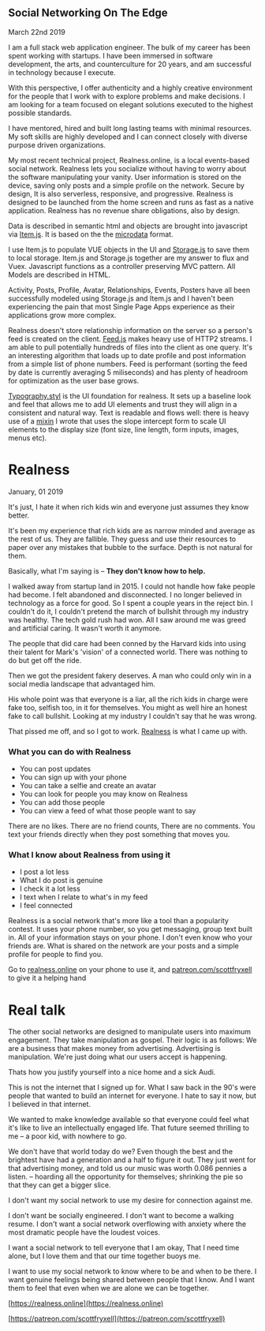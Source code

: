 ## Social Networking On The Edge
March 22nd 2019

I am a full stack web application engineer. The bulk of my career has been spent working with startups.  I have been immersed in software development, the arts, and counterculture for 20 years, and am successful in technology because I execute.

With this perspective, I offer authenticity and a highly creative environment for the people that I work with to explore problems and make decisions. I am looking for a team focused on elegant solutions executed to the highest possible standards.

I have mentored, hired and built long lasting teams with minimal  resources. My soft skills are highly developed and I can connect closely with diverse purpose driven organizations.

My most recent technical project, Realness.online, is a local events-based social network. Realness lets you socialize without having to worry about the software manipulating your vanity. User information is stored on the device, saving only posts and a simple profile on the network. Secure by design, It is also serverless, responsive, and progressive. Realness is designed to be launched from the home screen and runs as fast as a native application. Realness has no revenue share obligations, also by design.

Data is described in semantic html and objects are brought into javascript via [Item.js](https://github.com/scott-fryxell/realness/blob/master/src/modules/Item.js). It is based on the the [microdata](https://www.w3.org/TR/microdata/) format.

I use Item.js to populate VUE objects in the UI and [Storage.js](https://github.com/scott-fryxell/realness/blob/master/src/modules/Storage.js) to save them to local storage. Item.js and Storage.js together are my answer to flux and Vuex. Javascript functions as a controller preserving MVC pattern. All Models are described in HTML.

Activity, Posts, Profile, Avatar, Relationships, Events, Posters have all been successfully modeled using Storage.js and Item.js and I haven't been experiencing the pain that most Single Page Apps experience as their applications grow more complex.

Realness doesn't store relationship information on the server so a person's feed is created on the client. [Feed.js](https://github.com/scott-fryxell/realness/blob/master/src/views/Feed.vue) makes heavy use of HTTP2 streams. I am  able to pull potentially hundreds of files into the client as one query. It's an interesting algorithm that loads up to date profile and post information from a simple list of phone numbers. Feed is performant  (sorting the feed by date is currently averaging 5 miliseconds) and has plenty of headroom for optimization as the user base grows.

[Typography.styl](https://github.com/scott-fryxell/realness/blob/master/src/style/typography.styl) is the UI foundation for realness. It sets up a baseline look and feel that allows me to add UI elements and trust they will align in a consistent and natural way. Text is readable and flows well: there is heavy use of a [mixin](https://github.com/scott-fryxell/realness/blob/master/src/style/mixins/between.styl) I wrote that uses the slope intercept form to scale UI elements to the display size (font size, line length, form inputs, images, menus etc).

# Realness
January, 01 2019

It's just, I hate it when rich kids win and everyone just assumes they know better.

It's been my experience that rich kids are as narrow minded and average as the rest of us. They are fallible. They guess and use their resources to paper over any mistakes that bubble to the surface. Depth is not natural for them.

Basically, what I'm saying is – **They don't know how to help.**

I walked away from startup land in 2015. I could not handle how fake people had become. I felt abandoned and disconnected. I no longer believed in technology as a force for good. So I spent a couple years in the reject bin. I couldn't do it, I couldn't pretend the march of bullshit through my industry was healthy. The tech gold rush had won. All I saw around me was greed and artificial caring. It wasn't worth it anymore.

The people that did care had been conned by the Harvard kids into using their talent for Mark's 'vision' of a connected world. There was nothing to do but get off the ride.

Then we got the president fakery deserves. A man who could only win in a social media landscape that advantaged him.

His whole point was that everyone is a liar, all the rich kids in charge were fake too, selfish too, in it for themselves. You might as well hire an honest fake to call bullshit. Looking at my industry I couldn't say that he was wrong.

That pissed me off, and so I got to work. [Realness](https://realness.online) is what I came up with.

### What you can do with Realness
- You can post updates
- You can sign up with your phone
- You can take a selfie and create an avatar
- You can look for people you may know on Realness
- You can add those people  
- You can view a feed of what those people want to say

There are no likes. There are no friend counts, There are no comments. You text your friends directly when they post something that moves you.

### What I know about Realness from using it
- I post a lot less
- What I do post is genuine
- I check it a lot less
- I text when I relate to what's in my feed
- I feel connected

Realness is a social network that's more like a tool than a popularity contest. It uses your phone number, so you get messaging, group text built in.  All of your information stays on your phone. I don't even know who your friends are. What is shared on the network are your posts and a simple profile for people to find you.

Go to [realness.online](https://realness.online) on your phone to use it, and [patreon.com/scottfryxell](https://patreon.com/scottfryxell) to give it a helping hand

# Real talk

The other social networks are designed to manipulate users into maximum engagement. They take manipulation as gospel. Their logic is as follows: We are a business that makes money from advertising. Advertising is manipulation. We're just doing what our users accept is happening.

Thats how you justify yourself into a nice home and a sick Audi.

This is not the internet that I signed up for. What I saw back in the 90's were people that wanted to build an internet for everyone. I hate to say it now, but I believed in that internet.

We wanted to make knowledge available so that everyone could feel what it's like to live an intellectually engaged life. That future seemed thrilling to me – a poor kid, with nowhere to go.

We don't have that world today do we? Even though the best and the brightest have had a generation and a half to figure it out. They just went for that advertising money, and told us our music was worth 0.086 pennies a listen.  – hoarding all the opportunity for themselves; shrinking the pie so that they can get a bigger slice.  

I don't want my social network to use my desire for connection against me.

I don't want be socially engineered. I don't want to become a walking resume. I don't want a social network overflowing with anxiety where the most dramatic people have the loudest voices.

I want a social network to tell everyone that I am okay, That I need time alone, but I love them and that our time together buoys me.

I want to use my social network to know where to be and when to be there. I want genuine feelings being shared between people that I know. And I want them to feel that even when we are alone we can be together.

[https://realness.online](https://realness.online)

[https://patreon.com/scottfryxell](https://patreon.com/scottfryxell)
